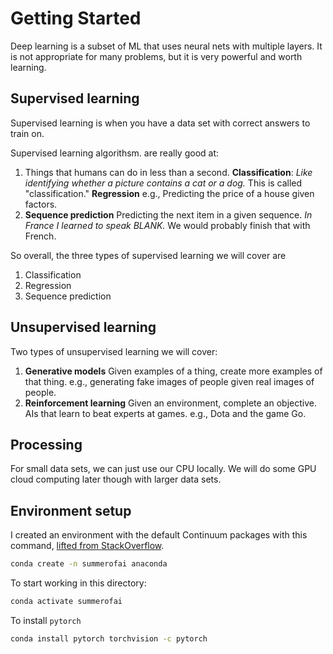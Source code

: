 # Getting Started

Deep learning is a subset of ML that uses neural nets with multiple layers.
It is not appropriate for many problems, but it is very powerful and worth learning.

## Supervised learning

Supervised learning is when you have a data set with correct answers to train on.

Supervised learning algorithsm. are really good at:

1. Things that humans can do in less than a second.
   **Classification**: _Like identifying whether a picture contains a cat or a dog._
   This is called "classification."
   **Regression** e.g., Predicting the price of a house given factors.
2. **Sequence prediction** Predicting the next item in a given sequence.
   _In France I learned to speak BLANK._ We would probably finish that with French.

So overall, the three types of supervised learning we will cover are

1. Classification
1. Regression
1. Sequence prediction

## Unsupervised learning

Two types of unsupervised learning we will cover:

1. **Generative models** Given examples of a thing, create more examples of that thing.
   e.g., generating fake images of people given real images of people.
1. **Reinforcement learning** Given an environment, complete an objective.
   AIs that learn to beat experts at games. e.g., Dota and the game Go.

## Processing

For small data sets, we can just use our CPU locally. We will do some GPU cloud computing later though with larger data sets.

## Environment setup

I created an environment with the default Continuum packages with this command, [lifted from StackOverflow](https://stackoverflow.com/a/38084286).

```bash
conda create -n summerofai anaconda
```

To start working in this directory:

```bash
conda activate summerofai
```

To install `pytorch`

```bash
conda install pytorch torchvision -c pytorch
```
